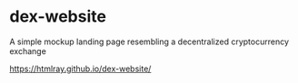 # dex-website
A simple mockup landing page resembling a decentralized cryptocurrency exchange

https://htmlray.github.io/dex-website/
